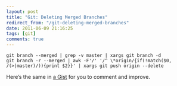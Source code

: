 ```yaml
---
layout: post
title: "Git: Deleting Merged Branches"
redirect_from: "/git-deleting-merged-branches"
date: 2011-06-09 21:16:25
tags: [git]
comments: true
---
```


```
git branch --merged | grep -v master | xargs git branch -d
git branch -r --merged | awk -F'/' '/^ \*origin/{if(!match($0, /(>|master)/)){print $2}}' | xargs git push origin --delete
```

Here’s the same in [a Gist](https://gist.github.com/1017765) for you to comment and improve.
